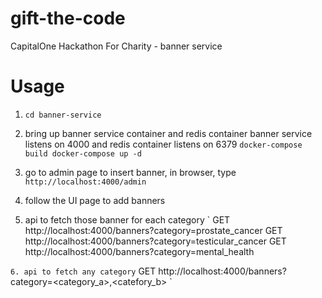 # gift-the-code
CapitalOne Hackathon For Charity  - banner service

# Usage
1. `cd banner-service`

2. bring up banner service container and redis container
banner service listens on 4000 and redis container listens on 6379
`
docker-compose build
docker-compose up -d
`

3. go to admin page to insert banner, in browser, type
`
http://localhost:4000/admin
`
4. follow the UI page to add banners

5. api to fetch those banner for each category
`
GET http://localhost:4000/banners?category=prostate_cancer
GET http://localhost:4000/banners?category=testicular_cancer
GET http://localhost:4000/banners?category=mental_health

`
6. api to fetch any category
`
GET http://localhost:4000/banners?category=<category_a>,<catefory_b>
`
